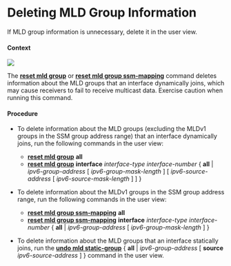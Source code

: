 Deleting MLD Group Information
==============================

If MLD group information is unnecessary, delete it in the user view.

#### Context

![](../../../../public_sys-resources/notice_3.0-en-us.png) 

The [**reset mld group**](cmdqueryname=reset+mld+group) or [**reset mld group ssm-mapping**](cmdqueryname=reset+mld+group+ssm-mapping) command deletes information about the MLD groups that an interface dynamically joins, which may cause receivers to fail to receive multicast data. Exercise caution when running this command.



#### Procedure

* To delete information about the MLD groups (excluding the MLDv1 groups in the SSM group address range) that an interface dynamically joins, run the following commands in the user view:
  
  
  + [**reset mld group**](cmdqueryname=reset+mld+group) **all**
  + [**reset mld group**](cmdqueryname=reset+mld+group) **interface** *interface-type* *interface-number* { **all** | *ipv6-group-address* [ *ipv6-group-mask-length* ] [ *ipv6-source-address* [ *ipv6-source-mask-length* ] ] }
* To delete information about the MLDv1 groups in the SSM group address range, run the following commands in the user view:
  
  
  + [**reset mld group ssm-mapping**](cmdqueryname=reset+mld+group+ssm-mapping) **all**
  + [**reset mld group ssm-mapping**](cmdqueryname=reset+mld+group+ssm-mapping) **interface** *interface-type* *interface-number* { **all** | *ipv6-group-address* [ *ipv6-group-mask-length* ] }
* To delete information about the MLD groups that an interface statically joins, run the [**undo mld static-group**](cmdqueryname=undo+mld+static-group) { **all** | *ipv6-group-address* [ **source** *ipv6-source-address* ] } command in the user view.